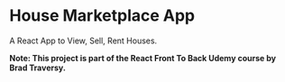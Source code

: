 # House Marketplace App

A React App to View, Sell, Rent Houses.

**Note: This project is part of the React Front To Back Udemy course by Brad Traversy.**

